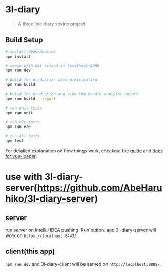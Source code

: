 # 3l-diary

> A three line diary sevice project

## Build Setup

``` bash
# install dependencies
npm install

# serve with hot reload at localhost:8080
npm run dev

# build for production with minification
npm run build

# build for production and view the bundle analyzer report
npm run build --report

# run unit tests
npm run unit

# run e2e tests
npm run e2e

# run all tests
npm test
```

For detailed explanation on how things work, checkout the [guide](http://vuejs-templates.github.io/webpack/) and [docs for vue-loader](http://vuejs.github.io/vue-loader).

# use with 3l-diary-server(https://github.com/AbeHaruhiko/3l-diary-server)

## server
run server on IntelliJ IDEA pushing 'Run'button.
and 3l-diary-server will work on `https://localhost:8443/`.

## client(this app)
`npm run dev`
and 3l-diary-client will be served on `http://localhost:8888/`.

